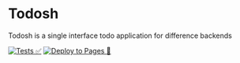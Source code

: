 # Todosh

Todosh is a single interface todo application for difference backends

[![Tests ✅](https://github.com/todosh/todosh/actions/workflows/tests.yml/badge.svg)](https://github.com/todosh/todosh/actions/workflows/tests.yml)
[![Deploy to Pages 🚀](https://github.com/todosh/todosh/actions/workflows/deploy-pages.yml/badge.svg)](https://github.com/todosh/todosh/actions/workflows/deploy-pages.yml)

